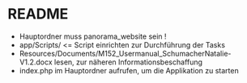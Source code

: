 # README

+ Hauptordner muss panorama_website sein !
+ app/Scripts/ <= Script einrichten zur Durchführung der Tasks 
+ Resources/Documents/M152_Usermanual_SchumacherNatalie-V1.2.docx lesen, zur näheren Informationsbeschaffung
+ index.php im Hauptordner aufrufen, um die Applikation zu starten
